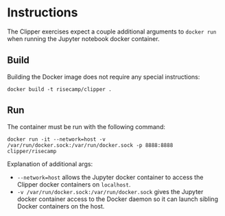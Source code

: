 # Instructions

The Clipper exercises expect a couple additional arguments to `docker run`
when running the Jupyter notebook docker container.

## Build

Building the Docker image does not require any special instructions:

```
docker build -t risecamp/clipper .
```

## Run

The container must be run with the following command:

```
docker run -it --network=host -v /var/run/docker.sock:/var/run/docker.sock -p 8888:8888 clipper/risecamp
```

Explanation of additional args:

+ `--network=host` allows the Jupyter docker container to access the
Clipper docker containers on `localhost`. 
+ `-v /var/run/docker.sock:/var/run/docker.sock` gives the Jupyter docker container
access to the Docker daemon so it can launch sibling Docker containers on the host.

